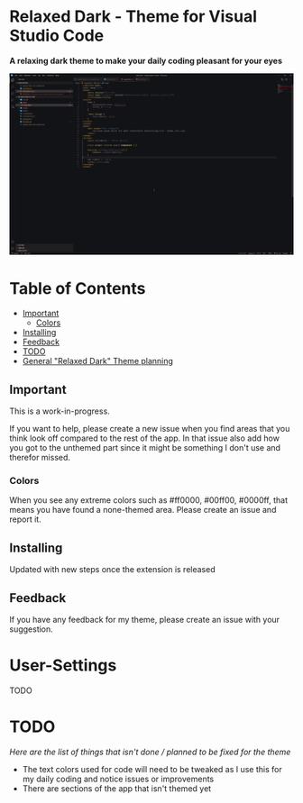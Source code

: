 # Relaxed Dark - Theme for Visual Studio Code
**A relaxing dark theme to make your daily coding pleasant for your eyes**

![Screenshot](https://raw.githubusercontent.com/TobiasDev/relaxed-dark-vs-code/main/images/relaxed-dark-html.png)

# Table of Contents
- [Important](#important)
    - [Colors](#colors)
- [Installing](#installing)
- [Feedback](#feedback)
- [TODO](#todo)
- [General "Relaxed Dark" Theme planning](#general-relaxed-dark-theme-planning)

## Important
This is a work-in-progress.

If you want to help, please create a new issue when you find areas that you think look off compared to the rest of the app. In that issue also add how you got to the unthemed part since it might be something I don't use and therefor missed. 

### Colors
When you see any extreme colors such as #ff0000, #00ff00, #0000ff, that means you have found a none-themed area. Please create an issue and report it.

## Installing
Updated with new steps once the extension is released

## Feedback
If you have any feedback for my theme, please create an issue with your suggestion. 

# User-Settings
TODO

# TODO
_Here are the list of things that isn't done / planned to be fixed for the theme_   

- The text colors used for code will need to be tweaked as I use this for my daily coding and notice issues or improvements
- There are sections of the app that isn't themed yet

